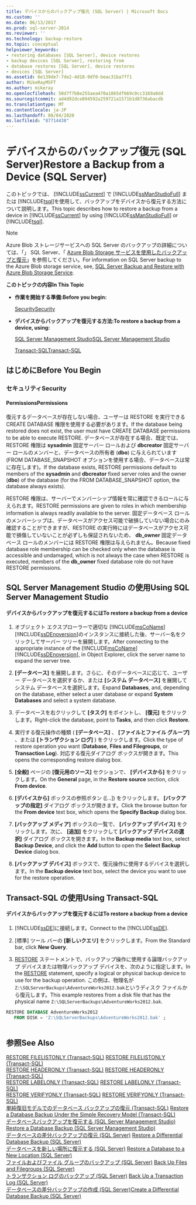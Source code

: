 ```yaml
---
title: デバイスからのバックアップ復元 (SQL Server) | Microsoft Docs
ms.custom: ''
ms.date: 06/13/2017
ms.prod: sql-server-2014
ms.reviewer: ''
ms.technology: backup-restore
ms.topic: conceptual
helpviewer_keywords:
- restoring databases [SQL Server], device restores
- backup devices [SQL Server], restoring from
- database restores [SQL Server], device restores
- devices [SQL Server]
ms.assetid: 6e139de7-7de2-4d18-9df0-beac31ba7ff1
author: MikeRayMSFT
ms.author: mikeray
ms.openlocfilehash: 50d7f7b8e255aea470a1065df669c0cc3169a8dd
ms.sourcegitcommit: ad4d92dce894592a259721a1571b1d8736abacdb
ms.translationtype: MT
ms.contentlocale: ja-JP
ms.lasthandoff: 08/04/2020
ms.locfileid: "87714438"
---
```

# <a name="restore-a-backup-from-a-device-sql-server"></a><span data-ttu-id="c6347-102">デバイスからのバックアップ復元 (SQL Server)</span><span class="sxs-lookup"><span data-stu-id="c6347-102">Restore a Backup from a Device (SQL Server)</span></span>
  <span data-ttu-id="c6347-103">このトピックでは、 [!INCLUDE[ssCurrent](../../includes/sscurrent-md.md)] で [!INCLUDE[ssManStudioFull](../../includes/ssmanstudiofull-md.md)] または [!INCLUDE[tsql](../../includes/tsql-md.md)]を使用して、バックアップをデバイスから復元する方法について説明します。</span><span class="sxs-lookup"><span data-stu-id="c6347-103">This topic describes how to restore a backup from a device in [!INCLUDE[ssCurrent](../../includes/sscurrent-md.md)] by using [!INCLUDE[ssManStudioFull](../../includes/ssmanstudiofull-md.md)] or [!INCLUDE[tsql](../../includes/tsql-md.md)].</span></span>  
  
> [!NOTE]  
>  <span data-ttu-id="c6347-104">Azure Blob ストレージサービスへの SQL Server のバックアップの詳細については、「」 SQL Server、「 [Azure Blob Storage サービスを使用したバックアップと復元](sql-server-backup-and-restore-with-microsoft-azure-blob-storage-service.md)」を参照してください。</span><span class="sxs-lookup"><span data-stu-id="c6347-104">For information on SQL Server backup to the Azure Blob storage service, see, [SQL Server Backup and Restore with Azure Blob Storage Service](sql-server-backup-and-restore-with-microsoft-azure-blob-storage-service.md).</span></span>  
  
 <span data-ttu-id="c6347-105">**このトピックの内容**</span><span class="sxs-lookup"><span data-stu-id="c6347-105">**In This Topic**</span></span>  
  
-   <span data-ttu-id="c6347-106">**作業を開始する準備:**</span><span class="sxs-lookup"><span data-stu-id="c6347-106">**Before you begin:**</span></span>  
  
     [<span data-ttu-id="c6347-107">Security</span><span class="sxs-lookup"><span data-stu-id="c6347-107">Security</span></span>](#Security)  
  
-   <span data-ttu-id="c6347-108">**デバイスからバックアップを復元する方法:**</span><span class="sxs-lookup"><span data-stu-id="c6347-108">**To restore a backup from a device, using:**</span></span>  
  
     [<span data-ttu-id="c6347-109">SQL Server Management Studio</span><span class="sxs-lookup"><span data-stu-id="c6347-109">SQL Server Management Studio</span></span>](#SSMSProcedure)  
  
     [<span data-ttu-id="c6347-110">Transact-SQL</span><span class="sxs-lookup"><span data-stu-id="c6347-110">Transact-SQL</span></span>](#TsqlProcedure)  
  
##  <a name="before-you-begin"></a><a name="BeforeYouBegin"></a> <span data-ttu-id="c6347-111">はじめに</span><span class="sxs-lookup"><span data-stu-id="c6347-111">Before You Begin</span></span>  
  
###  <a name="security"></a><a name="Security"></a> <span data-ttu-id="c6347-112">セキュリティ</span><span class="sxs-lookup"><span data-stu-id="c6347-112">Security</span></span>  
  
####  <a name="permissions"></a><a name="Permissions"></a> <span data-ttu-id="c6347-113">Permissions</span><span class="sxs-lookup"><span data-stu-id="c6347-113">Permissions</span></span>  
 <span data-ttu-id="c6347-114">復元するデータベースが存在しない場合、ユーザーは RESTORE を実行できる CREATE DATABASE 権限を使用する必要があります。</span><span class="sxs-lookup"><span data-stu-id="c6347-114">If the database being restored does not exist, the user must have CREATE DATABASE permissions to be able to execute RESTORE.</span></span> <span data-ttu-id="c6347-115">データベースが存在する場合、既定では、RESTORE 権限は **sysadmin** 固定サーバー ロールおよび **dbcreator** 固定サーバー ロールのメンバーと、データベースの所有者 (**dbo**) に与えられています (FROM DATABASE_SNAPSHOT オプションを使用する場合、データベースは常に存在します)。</span><span class="sxs-lookup"><span data-stu-id="c6347-115">If the database exists, RESTORE permissions default to members of the **sysadmin** and **dbcreator** fixed server roles and the owner (**dbo**) of the database (for the FROM DATABASE_SNAPSHOT option, the database always exists).</span></span>  
  
 <span data-ttu-id="c6347-116">RESTORE 権限は、サーバーでメンバーシップ情報を常に確認できるロールに与えられます。</span><span class="sxs-lookup"><span data-stu-id="c6347-116">RESTORE permissions are given to roles in which membership information is always readily available to the server.</span></span> <span data-ttu-id="c6347-117">固定データベース ロールのメンバーシップは、データベースがアクセス可能で破損していない場合にのみ確認することができますが、RESTORE の実行時にはデータベースがアクセス可能で損傷していないことが必ずしも保証されないため、 **db_owner** 固定データベース ロールのメンバーには RESTORE 権限は与えられません。</span><span class="sxs-lookup"><span data-stu-id="c6347-117">Because fixed database role membership can be checked only when the database is accessible and undamaged, which is not always the case when RESTORE is executed, members of the **db_owner** fixed database role do not have RESTORE permissions.</span></span>  
  
##  <a name="using-sql-server-management-studio"></a><a name="SSMSProcedure"></a> <span data-ttu-id="c6347-118">SQL Server Management Studio の使用</span><span class="sxs-lookup"><span data-stu-id="c6347-118">Using SQL Server Management Studio</span></span>  
  
#### <a name="to-restore-a-backup-from-a-device"></a><span data-ttu-id="c6347-119">デバイスからバックアップを復元するには</span><span class="sxs-lookup"><span data-stu-id="c6347-119">To restore a backup from a device</span></span>  
  
1.  <span data-ttu-id="c6347-120">オブジェクト エクスプローラーで適切な [!INCLUDE[msCoName](../../includes/msconame-md.md)][!INCLUDE[ssDEnoversion](../../includes/ssdenoversion-md.md)]のインスタンスに接続した後、サーバー名をクリックしてサーバー ツリーを展開します。</span><span class="sxs-lookup"><span data-stu-id="c6347-120">After connecting to the appropriate instance of the [!INCLUDE[msCoName](../../includes/msconame-md.md)] [!INCLUDE[ssDEnoversion](../../includes/ssdenoversion-md.md)], in Object Explorer, click the server name to expand the server tree.</span></span>  
  
2.  <span data-ttu-id="c6347-121">**[データベース]** を展開します。さらに、そのデータベースに応じて、ユーザー データベースを選択するか、または **[システム データベース]** を展開してシステム データベースを選択します。</span><span class="sxs-lookup"><span data-stu-id="c6347-121">Expand **Databases**, and, depending on the database, either select a user database or expand **System Databases** and select a system database.</span></span>  
  
3.  <span data-ttu-id="c6347-122">データベースを右クリックして **[タスク]** をポイントし、 **[復元]** をクリックします。</span><span class="sxs-lookup"><span data-stu-id="c6347-122">Right-click the database, point to **Tasks**, and then click **Restore**.</span></span>  
  
4.  <span data-ttu-id="c6347-123">実行する復元操作の種類 ( **[データベース]** 、 **[ファイルとファイル グループ]** 、または **[トランザクション ログ]** ) をクリックします。</span><span class="sxs-lookup"><span data-stu-id="c6347-123">Click the type of restore operation you want (**Database**, **Files and Filegroups**, or **Transaction Log**).</span></span> <span data-ttu-id="c6347-124">対応する復元ダイアログ ボックスが開きます。</span><span class="sxs-lookup"><span data-stu-id="c6347-124">This opens the corresponding restore dialog box.</span></span>  
  
5.  <span data-ttu-id="c6347-125">**[全般]** ページの **[復元用のソース]** セクションで、 **[デバイスから]** をクリックします。</span><span class="sxs-lookup"><span data-stu-id="c6347-125">On the **General** page, in the **Restore source** section, click **From device**.</span></span>  
  
6.  <span data-ttu-id="c6347-126">**[デバイスから]** ボックスの参照ボタン ([...]) をクリックします。 **[バックアップの指定]** ダイアログ ボックスが開きます。</span><span class="sxs-lookup"><span data-stu-id="c6347-126">Click the browse button for the **From device** text box, which opens the **Specify Backup** dialog box.</span></span>  
  
7.  <span data-ttu-id="c6347-127">**[バックアップ メディア]** ボックスの一覧で、 **[バックアップ デバイス]** をクリックします。次に、 **[追加]** をクリックして **[バックアップ デバイスの選択]** ダイアログ ボックスを開きます。</span><span class="sxs-lookup"><span data-stu-id="c6347-127">In the **Backup media** text box, select **Backup Device**, and click the **Add** button to open the **Select Backup Device** dialog box.</span></span>  
  
8.  <span data-ttu-id="c6347-128">**[バックアップ デバイス]** ボックスで、復元操作に使用するデバイスを選択します。</span><span class="sxs-lookup"><span data-stu-id="c6347-128">In the **Backup device** text box, select the device you want to use for the restore operation.</span></span>  
  
##  <a name="using-transact-sql"></a><a name="TsqlProcedure"></a> <span data-ttu-id="c6347-129">Transact-SQL の使用</span><span class="sxs-lookup"><span data-stu-id="c6347-129">Using Transact-SQL</span></span>  
  
#### <a name="to-restore-a-backup-from-a-device"></a><span data-ttu-id="c6347-130">デバイスからバックアップを復元するには</span><span class="sxs-lookup"><span data-stu-id="c6347-130">To restore a backup from a device</span></span>  
  
1.  <span data-ttu-id="c6347-131">[!INCLUDE[ssDE](../../includes/ssde-md.md)]に接続します。</span><span class="sxs-lookup"><span data-stu-id="c6347-131">Connect to the [!INCLUDE[ssDE](../../includes/ssde-md.md)].</span></span>  
  
2.  <span data-ttu-id="c6347-132">[標準] ツール バーの **[新しいクエリ]** をクリックします。</span><span class="sxs-lookup"><span data-stu-id="c6347-132">From the Standard bar, click **New Query**.</span></span>  
  
3.  <span data-ttu-id="c6347-133">[RESTORE](/sql/t-sql/statements/restore-statements-transact-sql) ステートメントで、バックアップ操作に使用する論理バックアップ デバイスまたは物理バックアップ デバイスを、次のように指定します。</span><span class="sxs-lookup"><span data-stu-id="c6347-133">In the [RESTORE](/sql/t-sql/statements/restore-statements-transact-sql) statement, specify a logical or physical backup device to use for the backup operation.</span></span> <span data-ttu-id="c6347-134">この例は、物理名が `Z:\SQLServerBackups\AdventureWorks2012.bak`というディスク ファイルから復元します。</span><span class="sxs-lookup"><span data-stu-id="c6347-134">This example restores from a disk file that has the physical name `Z:\SQLServerBackups\AdventureWorks2012.bak`.</span></span>  
  
```sql  
RESTORE DATABASE AdventureWorks2012  
   FROM DISK = 'Z:\SQLServerBackups\AdventureWorks2012.bak' ;  
  
```  
  
## <a name="see-also"></a><span data-ttu-id="c6347-135">参照</span><span class="sxs-lookup"><span data-stu-id="c6347-135">See Also</span></span>  
 <span data-ttu-id="c6347-136">[RESTORE FILELISTONLY &#40;Transact-SQL&#41;](/sql/t-sql/statements/restore-statements-filelistonly-transact-sql) </span><span class="sxs-lookup"><span data-stu-id="c6347-136">[RESTORE FILELISTONLY &#40;Transact-SQL&#41;](/sql/t-sql/statements/restore-statements-filelistonly-transact-sql) </span></span>  
 <span data-ttu-id="c6347-137">[RESTORE HEADERONLY &#40;Transact-SQL&#41;](/sql/t-sql/statements/restore-statements-headeronly-transact-sql) </span><span class="sxs-lookup"><span data-stu-id="c6347-137">[RESTORE HEADERONLY &#40;Transact-SQL&#41;](/sql/t-sql/statements/restore-statements-headeronly-transact-sql) </span></span>  
 <span data-ttu-id="c6347-138">[RESTORE LABELONLY &#40;Transact-SQL&#41;](/sql/t-sql/statements/restore-statements-labelonly-transact-sql) </span><span class="sxs-lookup"><span data-stu-id="c6347-138">[RESTORE LABELONLY &#40;Transact-SQL&#41;](/sql/t-sql/statements/restore-statements-labelonly-transact-sql) </span></span>  
 <span data-ttu-id="c6347-139">[RESTORE VERIFYONLY &#40;Transact-SQL&#41;](/sql/t-sql/statements/restore-statements-verifyonly-transact-sql) </span><span class="sxs-lookup"><span data-stu-id="c6347-139">[RESTORE VERIFYONLY &#40;Transact-SQL&#41;](/sql/t-sql/statements/restore-statements-verifyonly-transact-sql) </span></span>  
 <span data-ttu-id="c6347-140">[単純復旧モデルでのデータベース バックアップの復元 &#40;Transact-SQL&#41;](restore-a-database-backup-under-the-simple-recovery-model-transact-sql.md) </span><span class="sxs-lookup"><span data-stu-id="c6347-140">[Restore a Database Backup Under the Simple Recovery Model &#40;Transact-SQL&#41;](restore-a-database-backup-under-the-simple-recovery-model-transact-sql.md) </span></span>  
 <span data-ttu-id="c6347-141">[データベースバックアップを復元する &#40;SQL Server Management Studio&#41;](restore-a-database-backup-using-ssms.md) </span><span class="sxs-lookup"><span data-stu-id="c6347-141">[Restore a Database Backup &#40;SQL Server Management Studio&#41;](restore-a-database-backup-using-ssms.md) </span></span>  
 <span data-ttu-id="c6347-142">[データベースの差分バックアップの復元 &#40;SQL Server&#41;](restore-a-differential-database-backup-sql-server.md) </span><span class="sxs-lookup"><span data-stu-id="c6347-142">[Restore a Differential Database Backup &#40;SQL Server&#41;](restore-a-differential-database-backup-sql-server.md) </span></span>  
 <span data-ttu-id="c6347-143">[データベースを新しい場所に復元する &#40;SQL Server&#41;](restore-a-database-to-a-new-location-sql-server.md) </span><span class="sxs-lookup"><span data-stu-id="c6347-143">[Restore a Database to a New Location &#40;SQL Server&#41;](restore-a-database-to-a-new-location-sql-server.md) </span></span>  
 <span data-ttu-id="c6347-144">[ファイルおよびファイル グループのバックアップ &#40;SQL Server&#41;](back-up-files-and-filegroups-sql-server.md) </span><span class="sxs-lookup"><span data-stu-id="c6347-144">[Back Up Files and Filegroups &#40;SQL Server&#41;](back-up-files-and-filegroups-sql-server.md) </span></span>  
 <span data-ttu-id="c6347-145">[トランザクション ログのバックアップ &#40;SQL Server&#41;](back-up-a-transaction-log-sql-server.md) </span><span class="sxs-lookup"><span data-stu-id="c6347-145">[Back Up a Transaction Log &#40;SQL Server&#41;](back-up-a-transaction-log-sql-server.md) </span></span>  
 [<span data-ttu-id="c6347-146">データベースの差分バックアップの作成 &#40;SQL Server&#41;</span><span class="sxs-lookup"><span data-stu-id="c6347-146">Create a Differential Database Backup &#40;SQL Server&#41;</span></span>](create-a-differential-database-backup-sql-server.md)  
  
  
